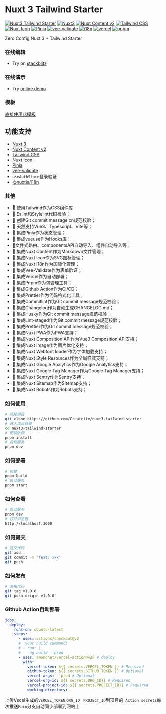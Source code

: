# Nuxt 3 Tailwind Starter

[![Nuxt3 Tailwind Starter](https://img.shields.io/badge/Nuxt3%20Tailwind%20Starter-1.0.0-blue)]()
[![Nuxt3](https://img.shields.io/badge/Nuxt3-3.0.0-blue)]()
[![Nuxt Content v2](https://img.shields.io/badge/Nuxt%20Content-v2.0.1-blue)]()
[![Tailwind CSS](https://img.shields.io/badge/Tailwind%20CSS-3.1.8-blue)]()
[![Nuxt Icon](https://img.shields.io/badge/Nuxt%20Icon-0.1.5-blue)]()
[![Pinia](https://img.shields.io/badge/Pinia-2.0.24-blue)]()
[![vee-validate](https://img.shields.io/badge/vee--validate-4.5.4-blue)]()
[![i18n](https://img.shields.io/badge/i18n-9.2.2-blue)]()
[![vercel](https://img.shields.io/badge/vercel-28.5.6-blue)]()
[![pnpm](https://img.shields.io/badge/pnpm--7.17.0-blue)]()

Zero Config Nuxt 3 + Tailwind Starter

### 在线编辑

- Try on [stackblitz](https://stackblitz.com/github/Createitv/nuxt3-tailwind-starter/tree/main)

### 在线演示

- Try [online demo](https://nuxt3-tailwind-start.vercel.app/)

### 模板

[直接使用此模板](https://github.com/Createitv/nuxt3-tailwind-starter/generate)

## 功能支持

- [Nuxt 3](https://v3.nuxtjs.org/)
- [Nuxt Content v2](https://content.nuxtjs.org/)
- [Tailwind CSS](https://tailwindcss.com/)
- [Nuxt Icon](https://nuxt.com/modules/icon)
- [Pinia](https://pinia.vuejs.org/)
- [vee-validate](https://vee-validate.logaretm.com/v4/)
- `useAuthStore`登录验证
- [@nuxtjs/i18n](https://v8.i18n.nuxtjs.org/)

### 其他
- 🎨 使用Tailwind作为CSS组件库
- 💪 Eslint和Stylelint代码检验；
- 🐶 创建Git commit message cn规范校验；
- 🎉 天然支持Vue3、Typescript、Vite等；
- 🍍 集成Pinia作为状态管理；
- 🥤 集成vueuse作为Hooks库；
- 🎊文件式路由、componentsAPI自动导入、组件自动导入等；
- 🎁 集成Nuxt Content作为Markdown文件管理；
- 🎁 集成Nuxt Icon作为SVG图标管理；
- 🎁 集成Nuxt I18n作为国际化管理；
- 🎁 集成Vee-Validate作为表单验证；
- 🎁 集成Vercel作为自动部署；
- 🎁 集成Pnpm作为包管理工具；
- 🎁 集成Github Action作为CI/CD；
- 🎁 集成Prettier作为代码格式化工具；
- 🎁 集成Commitlint作为Git commit message规范校验；
- 🎁 集成Changelog作为自动生成CHANGELOG.md；
- 🎁 集成Husky作为Git commit message规范校验；
- 🎁 集成Lint-staged作为Git commit message规范校验；
- 🎁 集成Prettier作为Git commit message规范校验；
- 🎁 集成Nuxt PWA作为PWA支持；
- 🎁 集成Nuxt Composition API作为Vue3 Composition API支持；
- 🎁 集成Nuxt Image作为图片优化支持；
- 🎁 集成Nuxt Webfont loader作为字体加载支持；
- 🎁 集成Nuxt Style Resources作为全局样式支持；
- 🎁 集成Nuxt Google Analytics作为Google Analytics支持；
- 🎁 集成Nuxt Google Tag Manager作为Google Tag Manager支持；
- 🎁 集成Nuxt Sentry作为Sentry支持；
- 🎁 集成Nuxt Sitemap作为Sitemap支持；
- 🎁 集成Nuxt Robots作为Robots支持；

### 如何使用

```bash
# 克隆项目
git clone https://github.com/Createitv/nuxt3-tailwind-starter
# 进入项目目录
cd nuxt3-tailwind-starter
# 安装依赖
pnpm install
# 启动服务
pnpm dev
```

### 如何部署

```bash
# 构建
pnpm build
# 启动服务
pnpm start
```

### 如何查看

```bash
# 启动服务
pnpm dev
# 打开浏览器
http://localhost:3000
```

### 如何提交

```bash
# 提交代码
git add .
git commit -m 'feat: xxx'
git push
```
### 如何发布

```bash
# 发布代码
git tag v1.0.0
git push origin v1.0.0
```
### Github Action自动部署

```yml
jobs:
  deploy:
    runs-on: ubuntu-latest
    steps:
      - uses: actions/checkout@v2
      #  your build commands
      # - run: |
      #    ng build --prod
      - uses: amondnet/vercel-action@v20 # deploy
        with:
          vercel-token: ${{ secrets.VERCEL_TOKEN }} # Required
          github-token: ${{ secrets.GITHUB_TOKEN }} # Optional
          vercel-args: --prod # Optional
          vercel-org-id: ${{ secrets.ORG_ID}} # Required
          vercel-project-id: ${{ secrets.PROJECT_ID}} # Required
          working-directory: .
```

上传Vecel生成的`VERCEL_TOKEN` `ORG_ID ` `PROJECT_ID`到项目的` Action secrets`每次推送`Main`分支自动同步部署到网站上

